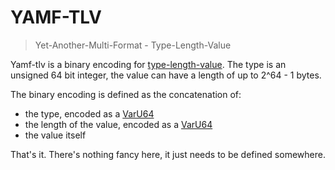 # YAMF-TLV

> Yet-Another-Multi-Format - Type-Length-Value

Yamf-tlv is a binary encoding for [type-length-value](https://en.wikipedia.org/wiki/Type-length-value). The type is an unsigned 64 bit integer, the value can have a length of up to 2^64 - 1 bytes.

The binary encoding is defined as the concatenation of:

- the type, encoded as a [VarU64](https://github.com/AljoschaMeyer/varu64)
- the length of the value, encoded as a [VarU64](https://github.com/AljoschaMeyer/varu64)
- the value itself

That's it. There's nothing fancy here, it just needs to be defined somewhere.
